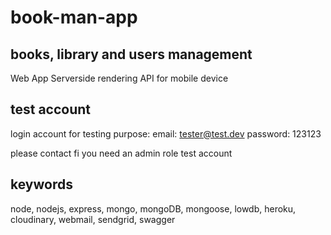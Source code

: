 # book-man-app

## books, library and users management

Web App
Serverside rendering
API for mobile device

## test account
login account for testing purpose:
email: tester@test.dev
password: 123123

please contact fi you need an admin role test account

## keywords
node, nodejs, express, mongo, mongoDB, mongoose, lowdb, heroku, cloudinary, webmail, sendgrid, swagger
